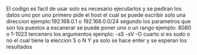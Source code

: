 El codigo es facil de usar solo es necesario ejecutarlos y se pediran los datos uno por uno
primero pide el host el cual se puede escribir solo una direccion ejemplo:192.168.0.1 o 192.168.0.0/24
segundo los parametros que son los puestos a escanerar se puede poner uno o un rango ejemplo: 8080 o 1-1023
tercenero los argumentos ejemplo: -sS -sV -O
cuarto si es sudo o no el cual tiene la eleccion S o N
Y ya solo se hace enter y se esperan los resultados
